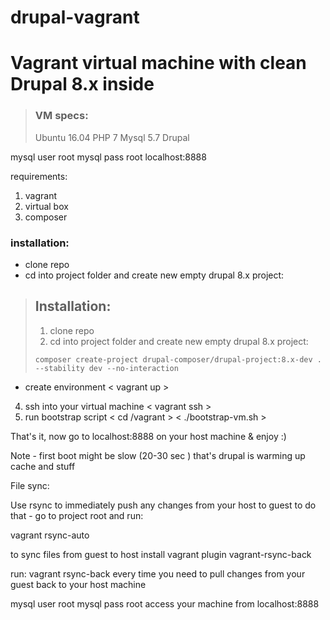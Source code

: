 # drupal-vagrant
# Vagrant virtual machine with clean Drupal 8.x inside

>### VM specs:
> Ubuntu 16.04
> PHP 7
> Mysql 5.7
> Drupal

mysql user root 
mysql pass root
localhost:8888

requirements:
1. vagrant
2. virtual box
3. composer

### installation:
* clone repo
* cd into project folder and create new empty drupal 8.x project:


> ## Installation:
> 
> 1.   clone repo
> 2.   cd into project folder and create new empty drupal 8.x project:
> 
> 
>     composer create-project drupal-composer/drupal-project:8.x-dev . --stability dev --no-interaction

     
* create environment
 < vagrant up >
4. ssh into your virtual machine
 < vagrant ssh >
5. run bootstrap script 
 < cd /vagrant >
 < ./bootstrap-vm.sh >


That's it, now go to localhost:8888 on your host machine
   &
enjoy :)


Note - first boot might be slow (20-30 sec ) that's drupal is warming up cache and stuff

File sync:

Use rsync to immediately push any changes from your host to guest
to do that - go to project root and run:

vagrant rsync-auto

to sync files from guest to host install vagrant plugin vagrant-rsync-back

run: vagrant rsync-back
every time you need to pull changes from your guest back to your host machine

mysql user root 
mysql pass root
access your machine from localhost:8888



